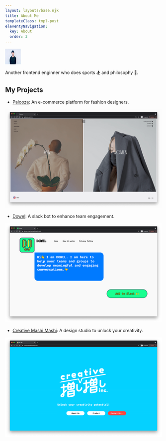 ```yaml
---
layout: layouts/base.njk
title: About Me
templateClass: tmpl-post
eleventyNavigation:
  key: About
  order: 3
---
```


<div class="blog">
  <img class="avatar" src="/img/avatar.jpg" alt="Paipo's avatar" width="50" height="50">
  <p class="description">Another frontend enginner who does sports 🏂 and philosophy 🤔.</p>
</div>

## My Projects

- [Palooza](https://www.palooza.com.tw/): An e-commerce platform for fashion designers.

![Palooza - An e-commerce platform for fashion desginers](/img/projects/palooza.png)

- [Dowel](https://dowel.creativemashimashi.com/): A slack bot to enhance team engagement.

![Dowel - A slack bot to enhance team engagement](/img/projects/dowel.png)

- [Creative Mashi Mashi](https://creativemashimashi.com/): A design studio to unlock your creativity.

![Creative Mashi Mashi - A design studio to unlock your creativity](/img/projects/creative-mashi-mashi.png)
